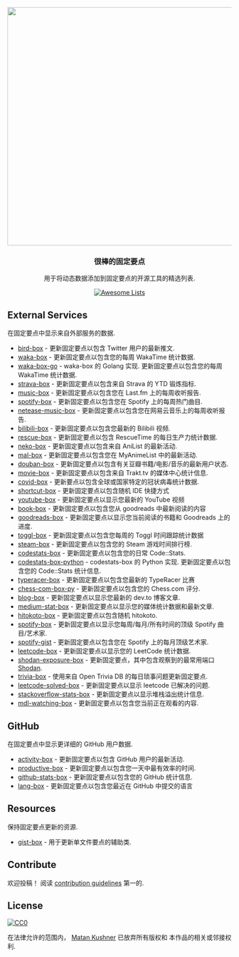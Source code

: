 <div class="github-widget" data-repo="matchai/awesome-pinned-gists"></div>
<script async src="https://pagead2.googlesyndication.com/pagead/js/adsbygoogle.js"></script><ins class="adsbygoogle" style="display:block" data-ad-client="ca-pub-6890694312814945" data-ad-slot="5473692530" data-ad-format="auto"  data-full-width-responsive="true"></ins><script>(adsbygoogle = window.adsbygoogle || []).push({});</script>
<p align="center">
  <img src="https://user-images.githubusercontent.com/4658208/57482610-14f64480-7273-11e9-862e-80d9fe332311.png" width="535">
  <h3 align="center">很棒的固定要点</h3>
  <p align="center">用于将动态数据添加到固定要点的开源工具的精选列表.<p>
  <p align="center">
    <a href="https://awesome.re"><img src="https://awesome.re/badge.svg" alt="Awesome Lists"></a>
  </p>
</p>



## External Services

在固定要点中显示来自外部服务的数据.

- [bird-box](https://github.com/matchai/bird-box) - 更新固定要点以包含 Twitter 用户的最新推文.
- [waka-box](https://github.com/matchai/waka-box) - 更新固定要点以包含您的每周 WakaTime 统计数据.
- [waka-box-go](https://github.com/YouEclipse/waka-box-go)  - waka-box 的 Golang 实现. 更新固定要点以包含您的每周 WakaTime 统计数据.
- [strava-box](https://github.com/JohnPhamous/strava-box) - 更新固定要点以包含来自 Strava 的 YTD 锻炼指标.
- [music-box](https://github.com/jacc/music-box) - 更新固定要点以包含您在 Last.fm 上的每周收听报告.
- [spotify-box](https://github.com/izayl/spotify-box) - 更新固定要点以包含您在 Spotify 上的每周热门曲目.
- [netease-music-box](https://github.com/Leecason/netease-music-box) - 更新固定要点以包含您在网易云音乐上的每周收听报告.
- [bilibili-box](https://github.com/KeJunMao/bilibili-box) - 更新固定要点以包含您最新的 Bilibili 视频.
- [rescue-box](https://github.com/joshghent/rescue-box) - 更新固定要点以包含 RescueTime 的每日生产力统计数据.
- [neko-box](https://github.com/RangerDigital/neko-box) - 更新固定要点以包含来自 AniList 的最新活动.
- [mal-box](https://github.com/jckli/mal-box) - 更新固定要点以包含您在 MyAnimeList 中的最新活动.
- [douban-box](https://github.com/CodeDaraW/douban-box) - 更新固定要点以包含有关豆瓣书籍/电影/音乐的最新用户状态.
- [movie-box](https://github.com/LuisAlejandro/movie-box) - 更新固定要点以包含来自 Trakt.tv 的媒体中心统计信息.
- [covid-box](https://github.com/puf17640/covid-box) - 更新要点以包含全球或国家特定的冠状病毒统计数据.
- [shortcut-box](https://github.com/artemnovichkov/shortcut-box) - 更新固定要点以包含随机 IDE 快捷方式
- [youtube-box](https://github.com/SinaKhalili/youtube-box) - 更新固定要点以显示您最新的 YouTube 视频
- [book-box](https://github.com/amorriscode/book-box) - 更新固定要点以包含您从 goodreads 中最新阅读的内容
- [goodreads-box](https://github.com/mdluo/goodreads-box) - 更新固定要点以显示您当前阅读的书籍和 Goodreads 上的进度.
- [toggl-box](https://github.com/tobimori/toggl-box) - 更新固定要点以包含您每周的 Toggl 时间跟踪统计数据
- [steam-box](https://github.com/YouEclipse/steam-box) - 更新固定要点以包含您的 Steam 游戏时间排行榜.
- [codestats-box](https://github.com/Ancientwood/codestats-box) - 更新固定要点以包含您的日常 Code::Stats.
- [codestats-box-python](https://github.com/aksh1618/codestats-box-python)  - codestats-box 的 Python 实现. 更新固定要点以包含您的 Code::Stats 统计信息.
- [typeracer-box](https://github.com/tobimori/typeracer-box) - 更新固定要点以包含您最新的 TypeRacer 比赛
- [chess-com-box-py](https://github.com/sciencepal/chess-com-box-py) - 更新固定要点以包含您的 Chess.com 评分.
- [blog-box](https://github.com/Aveek-Saha/blog-box) - 更新固定要点以显示您最新的 dev.to 博客文章.
- [medium-stat-box](https://github.com/kylemocode/medium-stat-box) - 更新固定要点以显示您的媒体统计数据和最新文章.
- [hitokoto-box](https://github.com/greenhandatsjtu/hitokoto-box) - 更新固定要点以包含随机 hitokoto.
- [spotify-box](https://github.com/Aveek-Saha/spotify-box) - 更新固定要点以显示您每周/每月/所有时间的顶级 Spotify 曲目/艺术家.
- [spotify-gist](https://github.com/mporracindie/spotify-gist) - 更新固定要点以包含您在 Spotify 上的每月顶级艺术家.
- [leetcode-box](https://github.com/puiiyuen/leetcode-box) - 更新固定要点以显示您的 LeetCode 统计数据.
- [shodan-exposure-box](https://github.com/ChrisCarini/shodan-exposure-box) - 更新固定要点，其中包含观察到的最常用端口 [Shodan](https://www.shodan.io/).
- [trivia-box](https://github.com/ChrisCarini/trivia-box) - 使用来自 Open Trivia DB 的每日琐事问题更新固定要点.
- [leetcode-solved-box](https://github.com/Pudding124/leetcode-solved-box) - 更新固定要点以显示 leetcode 已解决的问题.
- [stackoverflow-stats-box](https://github.com/Pudding124/stackoverflow-stats-box) - 更新固定要点以显示堆栈溢出统计信息.
- [mdl-watching-box](https://github.com/facalz/mdl-watching-box) - 更新固定要点以包含您当前正在观看的内容.

## GitHub

在固定要点中显示更详细的 GitHub 用户数据.

- [activity-box](https://github.com/JasonEtco/activity-box) - 更新固定要点以包含 GitHub 用户的最新活动.
- [productive-box](https://github.com/maxam2017/productive-box) - 更新固定要点以包含您一天中最有效率的时间.
- [github-stats-box](https://github.com/bokub/github-stats-box) - 更新固定要点以包含您的 GitHub 统计信息.
- [lang-box](https://github.com/inokawa/lang-box) - 更新固定要点以包含您最近在 GitHub 中提交的语言

## Resources

保持固定要点更新的资源.

- [gist-box](https://github.com/JasonEtco/gist-box) - 用于更新单文件要点的辅助类.

## Contribute

欢迎投稿！ 阅读 [contribution guidelines](https://github.com/matchai/awesome-pinned-gists/blob/master/contributing.md) 第一的.

## License

[![CC0](https://mirrors.creativecommons.org/presskit/buttons/88x31/svg/cc-zero.svg)](https://creativecommons.org/publicdomain/zero/1.0)

在法律允许的范围内， [Matan Kushner](https://github.com/matchai) 已放弃所有版权和
本作品的相关或邻接权利.
